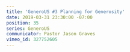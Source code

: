 ```yaml
---
title: 'GeneroUS #3 Planning for Generosity'
date: 2019-03-31 23:30:00 -07:00
position: 35
series: GeneroUS
communicator: Pastor Jason Graves
vimeo_id: 327752605
---
```


